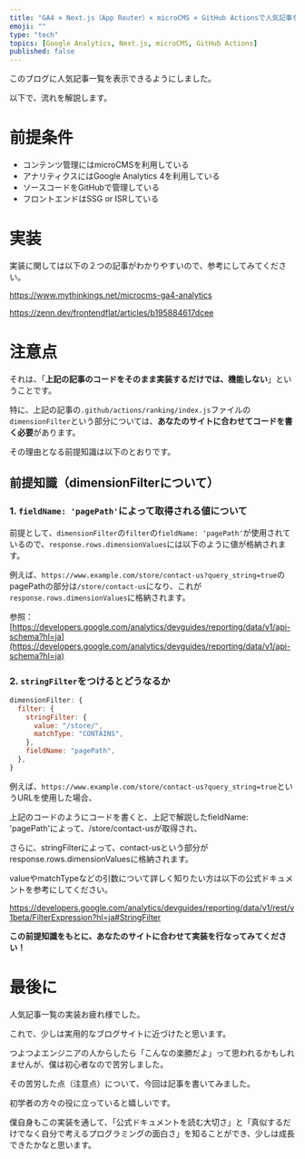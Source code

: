 ```yaml
---
title: "GA4 × Next.js（App Router）× microCMS × GitHub Actionsで人気記事を自動更新する"
emoji: ""
type: "tech"
topics: [Google Analytics, Next.js, microCMS, GitHub Actions]
published: false
---
```

このブログに人気記事一覧を表示できるようにしました。

以下で、流れを解説します。

# 前提条件

- コンテンツ管理にはmicroCMSを利用している
- アナリティクスにはGoogle Analytics 4を利用している
- ソースコードをGitHubで管理している
- フロントエンドはSSG or ISRしている

# 実装

実装に関しては以下の２つの記事がわかりやすいので、参考にしてみてください。

https://www.mythinkings.net/microcms-ga4-analytics

https://zenn.dev/frontendflat/articles/b195884617dcee

# 注意点

それは、「**上記の記事のコードをそのまま実装するだけでは、機能しない**」ということです。

特に、上記の記事の`.github/actions/ranking/index.js`ファイルの`dimensionFilter`という部分については、**あなたのサイトに合わせてコードを書く必要**があります。

その理由となる前提知識は以下のとおりです。

## 前提知識（dimensionFilterについて）

### 1. `fieldName: 'pagePath'`によって取得される値について

前提として、`dimensionFilter`の`filter`の`fieldName: 'pagePath'`が使用されているので、`response.rows.dimensionValues`には以下のように値が格納されます。

例えば、`https://www.example.com/store/contact-us?query_string=true`のpagePathの部分は`/store/contact-us`になり、これが`response.rows.dimensionValues`に格納されます。

参照：[https://developers.google.com/analytics/devguides/reporting/data/v1/api-schema?hl=ja](https://developers.google.com/analytics/devguides/reporting/data/v1/api-schema?hl=ja)

### 2. `stringFilter`をつけるとどうなるか

```js
dimensionFilter: {
  filter: {
    stringFilter: {
      value: "/store/",
      matchType: "CONTAINS",
    },
    fieldName: "pagePath",
  },
}
```

例えば、`https://www.example.com/store/contact-us?query_string=true`というURLを使用した場合、

上記のコードのようにコードを書くと、上記で解説したfieldName: 'pagePath'によって、/store/contact-usが取得され、

さらに、stringFilterによって、contact-usという部分がresponse.rows.dimensionValuesに格納されます。

valueやmatchTypeなどの引数について詳しく知りたい方は以下の公式ドキュメントを参考にしてください。

https://developers.google.com/analytics/devguides/reporting/data/v1/rest/v1beta/FilterExpression?hl=ja#StringFilter

**この前提知識をもとに、あなたのサイトに合わせて実装を行なってみてください！**

# 最後に

人気記事一覧の実装お疲れ様でした。

これで、少しは実用的なブログサイトに近づけたと思います。

つよつよエンジニアの人からしたら「こんなの楽勝だよ」って思われるかもしれませんが、僕は初心者なので苦労しました。

その苦労した点（注意点）について、今回は記事を書いてみました。

初学者の方々の役に立っていると嬉しいです。

僕自身もこの実装を通して、「公式ドキュメントを読む大切さ」と「真似するだけでなく自分で考えるプログラミングの面白さ」を知ることができ、少しは成長できたかなと思います。